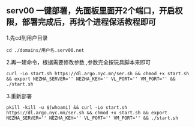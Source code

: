 ## serv00 一键部署，先面板里面开2个端口，开启权限，部署完成后，再找个进程保活教程即可

1.先cd到用户目录
```
cd ./domains/用户名.serv00.net
```
2.再一建命令，根据需要修改参数
,参数完全按玩具脚本来即可
```
curl -Lo start.sh https://dl.argo.nyc.mn/ser.sh && chmod +x start.sh && export NEZHA_SERVER='' NEZHA_KEY='' VL_PORT='' VM_PORT='' && ./start.sh
```
3.重新部署
```
pkill -kill -u $(whoami) && curl -Lo start.sh https://dl.argo.nyc.mn/ser.sh && chmod +x start.sh && export NEZHA_SERVER='' NEZHA_KEY='' VL_PORT='' VM_PORT='' && ./start.sh
```
